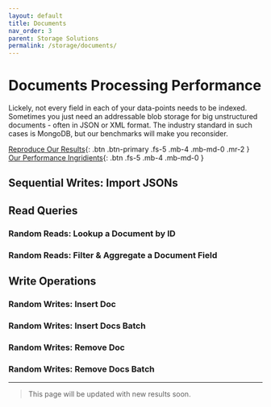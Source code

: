 ```yaml
---
layout: default
title: Documents
nav_order: 3
parent: Storage Solutions
permalink: /storage/documents/
---
```


# Documents Processing Performance

Lickely, not every field in each of your data-points needs to be indexed. Sometimes you just need an addressable blob storage for big unstructured documents - often in JSON or XML format. The industry standard in such cases is MongoDB, but our benchmarks will make you reconsider.

[Reproduce Our Results](https://github.com/unumam/PyStorage){: .btn .btn-primary .fs-5 .mb-4 .mb-md-0 .mr-2 } [Our Performance Ingridients](/lectures/storage-recipe){: .btn .fs-5 .mb-4 .mb-md-0 }

## Sequential Writes: Import JSONs

## Read Queries

### Random Reads: Lookup a Document by ID

### Random Reads: Filter & Aggregate a Document Field

## Write Operations

### Random Writes: Insert Doc

### Random Writes: Insert Docs Batch

### Random Writes: Remove Doc

### Random Writes: Remove Docs Batch

---

> This page will be updated with new results soon.
